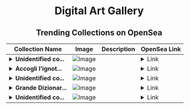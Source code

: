<div align="center">

# Digital Art Gallery

## Trending Collections on OpenSea

| Collection Name                       | Image                                                                                     | Description                       | OpenSea Link                                                                                          |
|---------------------------------------|-------------------------------------------------------------------------------------------|-----------------------------------|--------------------------------------------------------------------------------------------------------|
| **<details><summary>Unidentified co...</summary>Unidentified contract 287aca1a-d71c-4c95-bd53-c0f662202fed</details>** | ![Image](https://i.seadn.io/s/raw/files/4e104055d0efa6a7476555699f52a8b9.gif?w=500&auto=format?w=200&auto=format) |  | <details><summary>Link</summary>[Unidentified contract 287aca1a-d71c-4c95-bd53-c0f662202fed](https://opensea.io/collection/unidentified-contract-287aca1a-d71c-4c95-bd53-c0f6)</details> |
| **<details><summary>Accogli l’ignot...</summary>Accogli l’ignoto</details>** | ![Image](https://i.seadn.io/s/raw/files/dd40e57dffcbe4881b88089669cc17aa.jpg?w=500&auto=format?w=200&auto=format) |  | <details><summary>Link</summary>[Accogli l’ignoto](https://opensea.io/collection/accogli-lignoto)</details> |
| **<details><summary>Unidentified co...</summary>Unidentified contract fc137ec2-a6ad-4408-ac7b-8d3c16edb1a8</details>** | ![Image](https://i.seadn.io/s/raw/files/4e104055d0efa6a7476555699f52a8b9.gif?w=500&auto=format?w=200&auto=format) |  | <details><summary>Link</summary>[Unidentified contract fc137ec2-a6ad-4408-ac7b-8d3c16edb1a8](https://opensea.io/collection/unidentified-contract-fc137ec2-a6ad-4408-ac7b-8d3c)</details> |
| **<details><summary>Grande Dizionar...</summary>Grande Dizionario Enciclopedico</details>** | ![Image](https://i.seadn.io/s/raw/files/306b8103cb4ba4477d7f6b8115a3b9fc.jpg?w=500&auto=format?w=200&auto=format) |  | <details><summary>Link</summary>[Grande Dizionario Enciclopedico](https://opensea.io/collection/grande-dizionario-enciclopedico-2)</details> |
| **<details><summary>Unidentified co...</summary>Unidentified contract bdf48e4b-8e1f-48e1-a10f-ace9afa38fed</details>** | ![Image](https://i.seadn.io/s/raw/files/4e104055d0efa6a7476555699f52a8b9.gif?w=500&auto=format?w=200&auto=format) |  | <details><summary>Link</summary>[Unidentified contract bdf48e4b-8e1f-48e1-a10f-ace9afa38fed](https://opensea.io/collection/unidentified-contract-bdf48e4b-8e1f-48e1-a10f-ace9)</details> |

</div>